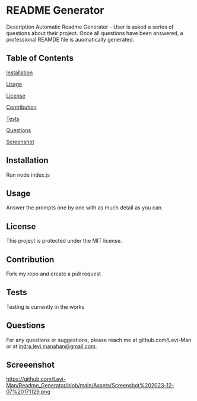 # README Generator
Description
Automatic Readme Generator - User is asked a series of questions about their project. Once all questions have been answered, a professional REAMDE file is auomatically generated. 

## Table of Contents

[Installation](#installation)

[Usage](#usage)

[License](#license)

[Contribution](#contribution)

[Tests](#tests)

[Questions](#questions)

[Screenshot](#screenshot)

## Installation
Run node index.js

## Usage
Answer the prompts one by one with as much detail as you can.

## License
This project is protected under the MIT license.

## Contribution
Fork my repo and create a pull request

## Tests
Testing is currently in the works

## Questions
For any questions or suggestions, please reach me at github.com/Levi-Man or at indra.levi.manahan@gmail.com.

## Screeenshot
https://github.com/Levi-Man/Readme_Generator/blob/main/Assets/Screenshot%202023-12-07%20171129.png
